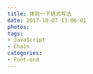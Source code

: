 ```yaml
---
title: 体验一下链式写法
date: 2017-10-07 13:06:01
photos:
tags:
- JavaScript
- Chain
categories: 
- Font-end
---
```

